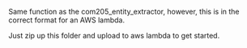 Same function as the com205_entity_extractor, however, this is in the correct format
for an AWS lambda.

Just zip up this folder and upload to aws lambda to get started.